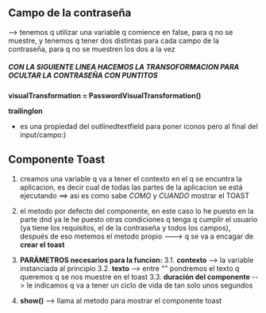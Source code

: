 
## Campo de la contraseña 

--> tenemos q utilizar una variable q comience en false, para q no se muestre, y
tenemos q tener dos distintas para cada campo de la contraseña, para q no se muestren los dos a la vez

##### CON LA SIGUIENTE LINEA HACEMOS LA TRANSOFORMACION PARA OCULTAR LA CONTRASEÑA CON PUNTITOS
**visualTransformation = PasswordVisualTransformation()**

**trailingIon**
- es una propiedad del outlinedtextfield para poner iconos pero al final del input/campo:)


## Componente Toast

1. creamos una variable q va a tener el contexto en el q se encuntra la aplicacion, es decir cual 
de todas las partes de la aplicacion se está ejecutando  ==> asi es como sabe *COMO* y *CUANDO*
mostrar el TOAST

2. el metodo por defecto del componente, en este caso lo he puesto en la parte dnd ya le he puesto
otras condiciones q tenga q cumplir el usuario (ya tiene los requisitos, el de la contraseña y 
todos los campos), después de eso metemos el metodo propio ---> q se va a encagar de **crear el toast**

3. **PARÁMETROS necesarios para la funcion:**
   3.1. **contexto** --> la variable instanciada al principio
   3.2. **texto** --> entre "" pondremos el texto q queremos q se nos muestre en el toast
   3.3. **duración del componente** --> le indicamos q va a tener un ciclo de vida de tan solo
   unos segundos

4. **show()** --> llama al metodo para mostrar el componente toast
